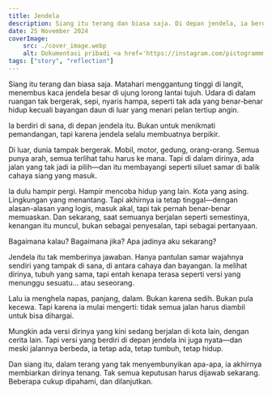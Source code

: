 ```yaml
---
title: Jendela
description: Siang itu terang dan biasa saja. Di depan jendela, ia berdiri diam—menatap keluar, bukan untuk melihat dunia, tapi untuk bertanya tentang dirinya sendiri:/ bagaimana jika jalan yang dulu tidak diambil... justru yang sebenarnya ia butuhkan?
date: 25 November 2024
coverImage:
    src: ./cover_image.webp
    alt: Dokumentasi pribadi <a href='https://instagram.com/pictogrammmer'>@pictogrammmer</a>
tags: ["story", "reflection"]
---
```


Siang itu terang dan biasa saja. Matahari menggantung tinggi di langit, menembus kaca jendela besar di ujung lorong lantai tujuh. Udara di dalam ruangan tak bergerak, sepi, nyaris hampa, seperti tak ada yang benar-benar hidup kecuali bayangan daun di luar yang menari pelan tertiup angin.

Ia berdiri di sana, di depan jendela itu. Bukan untuk menikmati pemandangan, tapi karena jendela selalu membuatnya berpikir.

Di luar, dunia tampak bergerak. Mobil, motor, gedung, orang-orang. Semua punya arah, semua terlihat tahu harus ke mana. Tapi di dalam dirinya, ada jalan yang tak jadi ia pilih—dan itu membayangi seperti siluet samar di balik cahaya siang yang masuk.

Ia dulu hampir pergi. Hampir mencoba hidup yang lain. Kota yang asing. Lingkungan yang menantang. Tapi akhirnya ia tetap tinggal—dengan alasan-alasan yang logis, masuk akal, tapi tak pernah benar-benar memuaskan. Dan sekarang, saat semuanya berjalan seperti semestinya, kenangan itu muncul, bukan sebagai penyesalan, tapi sebagai pertanyaan.

Bagaimana kalau?
Bagaimana jika?
Apa jadinya aku sekarang?

Jendela itu tak memberinya jawaban. Hanya pantulan samar wajahnya sendiri yang tampak di sana, di antara cahaya dan bayangan. Ia melihat dirinya, tubuh yang sama, tapi entah kenapa terasa seperti versi yang menunggu sesuatu... atau seseorang.

Lalu ia menghela napas, panjang, dalam.
Bukan karena sedih. Bukan pula kecewa.
Tapi karena ia mulai mengerti: tidak semua jalan harus diambil untuk bisa dihargai.

Mungkin ada versi dirinya yang kini sedang berjalan di kota lain, dengan cerita lain. Tapi versi yang berdiri di depan jendela ini juga nyata—dan meski jalannya berbeda, ia tetap ada, tetap tumbuh, tetap hidup.

Dan siang itu, dalam terang yang tak menyembunyikan apa-apa, ia akhirnya membiarkan dirinya tenang.
Tak semua keputusan harus dijawab sekarang.
Beberapa cukup dipahami, dan dilanjutkan.